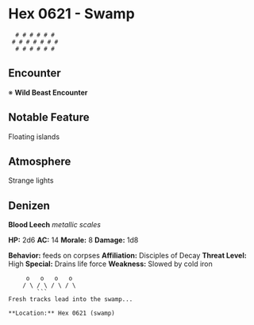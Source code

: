# Hex 0621 - Swamp
```
  # # # # # #
 # # # # # # #
  # # # # # #
```

## Encounter

※ **Wild Beast Encounter**

## Notable Feature

Floating islands

## Atmosphere

Strange lights

## Denizen

**Blood Leech**
*metallic scales*

**HP:** 2d6 **AC:** 14 **Morale:** 8
**Damage:** 1d8

**Behavior:** feeds on corpses
**Affiliation:** Disciples of Decay
**Threat Level:** High
**Special:** Drains life force
**Weakness:** Slowed by cold iron

```
     o   o   o   o
    / \ / \ / \ / \
        ```
Fresh tracks lead into the swamp...

**Location:** Hex 0621 (swamp)
